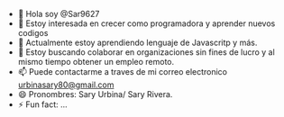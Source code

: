 - 👋 Hola soy @Sar9627
- 👀 Estoy interesada en crecer como programadora y aprender nuevos codigos
- 🌱 Actualmente estoy aprendiendo lenguaje de Javascritp y más.
- 💞️ Estoy buscando colaborar en organizaciones sin fines de lucro y al mismo tiempo obtener un empleo remoto.
- 📫 Puede contactarme a traves de mi correo electronico urbinasary80@gmail.com  
- 😄 Pronombres: Sary Urbina/ Sary Rivera.
- ⚡ Fun fact: ...

<!---
Sar9627/Sar9627 is a ✨ special ✨ repository because its `README.md` (this file) appears on your GitHub profile.
You can click the Preview link to take a look at your changes.
--->
